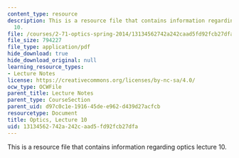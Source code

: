 ```yaml
---
content_type: resource
description: This is a resource file that contains information regarding optics lecture
  10.
file: /courses/2-71-optics-spring-2014/13134562742a242caad5fd92fcb27dfa_MIT2_71S14_lec10_notes.pdf
file_size: 794227
file_type: application/pdf
hide_download: true
hide_download_original: null
learning_resource_types:
- Lecture Notes
license: https://creativecommons.org/licenses/by-nc-sa/4.0/
ocw_type: OCWFile
parent_title: Lecture Notes
parent_type: CourseSection
parent_uid: d97c0c1e-1916-45de-e962-d439d27acfcb
resourcetype: Document
title: Optics, Lecture 10
uid: 13134562-742a-242c-aad5-fd92fcb27dfa
---
```

This is a resource file that contains information regarding optics lecture 10.